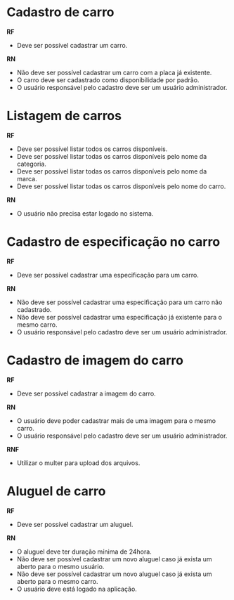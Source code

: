 # Cadastro de carro

**RF**

- Deve ser possível cadastrar um carro.

**RN**

- Não deve ser possível cadastrar um carro com a placa já existente.
- O carro deve ser cadastrado como disponibilidade por padrão.
- O usuário responsável pelo cadastro deve ser um usuário administrador.

# Listagem de carros

**RF**

- Deve ser possível listar todos os carros disponíveis.
- Deve ser possível listar todas os carros disponíveis pelo nome da categoria.
- Deve ser possível listar todas os carros disponíveis pelo nome da marca.
- Deve ser possível listar todas os carros disponíveis pelo nome do carro.

**RN**

- O usuário não precisa estar logado no sistema.

# Cadastro de especificação no carro

**RF**

- Deve ser possível cadastrar uma especificação para um carro.

**RN**

- Não deve ser possível cadastrar uma especificação para um carro não cadastrado.
- Não deve ser possível cadastrar uma especificação já existente para o mesmo carro.
- O usuário responsável pelo cadastro deve ser um usuário administrador.

# Cadastro de imagem do carro

**RF**

- Deve ser possível cadastrar a imagem do carro.

**RN**

- O usuário deve poder cadastrar mais de uma imagem para o mesmo carro.
- O usuário responsável pelo cadastro deve ser um usuário administrador.

**RNF**

- Utilizar o multer para upload dos arquivos.

# Aluguel de carro

**RF**

- Deve ser possível cadastrar um aluguel.

**RN**

- O aluguel deve ter duração mínima de 24hora.
- Não deve ser possível cadastrar um novo aluguel caso já exista um aberto para o mesmo usuário.
- Não deve ser possível cadastrar um novo aluguel caso já exista um aberto para o mesmo carro.
- O usuário deve está logado na aplicação.
